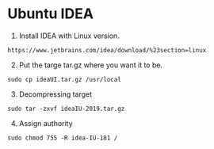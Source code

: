# Ubuntu IDEA

1. Install IDEA with Linux version.

```https
https://www.jetbrains.com/idea/download/%23section=linux
```

2. Put the targe tar.gz where you want it to be. 

```linux
sudo cp ideaUI.tar.gz /usr/local
```

3. Decompressing target

```linux
sudo tar -zxvf ideaIU-2019.tar.gz
```

4. Assign authority

```linux
sudo chmod 755 -R idea-IU-181 /
```

